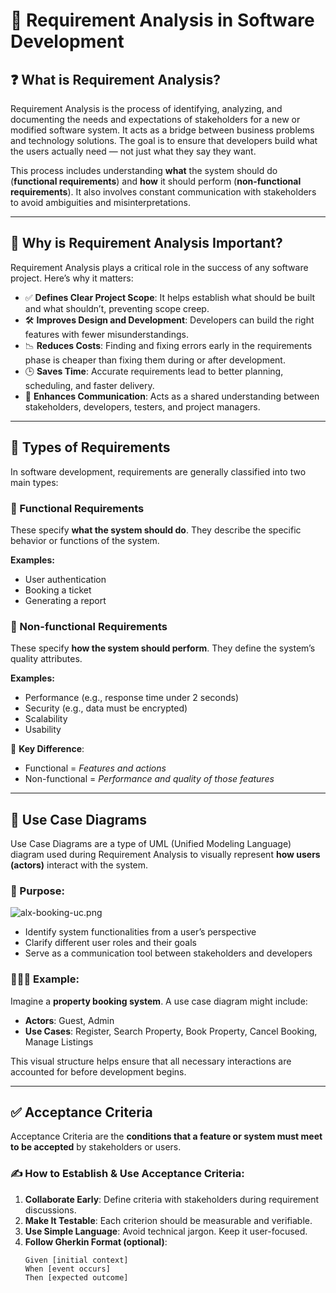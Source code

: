 # 📌 Requirement Analysis in Software Development

## ❓ What is Requirement Analysis?

Requirement Analysis is the process of identifying, analyzing, and documenting the needs and expectations of stakeholders for a new or modified software system. It acts as a bridge between business problems and technology solutions. The goal is to ensure that developers build what the users actually need — not just what they say they want.

This process includes understanding **what** the system should do (**functional requirements**) and **how** it should perform (**non-functional requirements**). It also involves constant communication with stakeholders to avoid ambiguities and misinterpretations.

---

## 🧠 Why is Requirement Analysis Important?

Requirement Analysis plays a critical role in the success of any software project. Here’s why it matters:

- ✅ **Defines Clear Project Scope**: It helps establish what should be built and what shouldn’t, preventing scope creep.
- 🛠️ **Improves Design and Development**: Developers can build the right features with fewer misunderstandings.
- 📉 **Reduces Costs**: Finding and fixing errors early in the requirements phase is cheaper than fixing them during or after development.
- 🕒 **Saves Time**: Accurate requirements lead to better planning, scheduling, and faster delivery.
- 📡 **Enhances Communication**: Acts as a shared understanding between stakeholders, developers, testers, and project managers.

---

## 📂 Types of Requirements

In software development, requirements are generally classified into two main types:

### 🔹 Functional Requirements

These specify **what the system should do**. They describe the specific behavior or functions of the system.

**Examples:**
- User authentication
- Booking a ticket
- Generating a report

### 🔸 Non-functional Requirements

These specify **how the system should perform**. They define the system’s quality attributes.

**Examples:**
- Performance (e.g., response time under 2 seconds)
- Security (e.g., data must be encrypted)
- Scalability
- Usability

🔄 **Key Difference**:  
- Functional = *Features and actions*
- Non-functional = *Performance and quality of those features*

---

## 🧾 Use Case Diagrams

Use Case Diagrams are a type of UML (Unified Modeling Language) diagram used during Requirement Analysis to visually represent **how users (actors)** interact with the system.

### 🎯 Purpose:
![alx-booking-uc.png](https://github.com/user-attachments/assets/77802b7c-e6cc-4d94-a419-557557f440c4)


- Identify system functionalities from a user’s perspective
- Clarify different user roles and their goals
- Serve as a communication tool between stakeholders and developers

### 🧑‍🤝‍🧑 Example:
Imagine a **property booking system**. A use case diagram might include:
- **Actors**: Guest, Admin
- **Use Cases**: Register, Search Property, Book Property, Cancel Booking, Manage Listings

This visual structure helps ensure that all necessary interactions are accounted for before development begins.

---

## ✅ Acceptance Criteria

Acceptance Criteria are the **conditions that a feature or system must meet to be accepted** by stakeholders or users.

### ✍️ How to Establish & Use Acceptance Criteria:

1. **Collaborate Early**: Define criteria with stakeholders during requirement discussions.
2. **Make It Testable**: Each criterion should be measurable and verifiable.
3. **Use Simple Language**: Avoid technical jargon. Keep it user-focused.
4. **Follow Gherkin Format (optional)**:
   ```gherkin
   Given [initial context]
   When [event occurs]
   Then [expected outcome]
